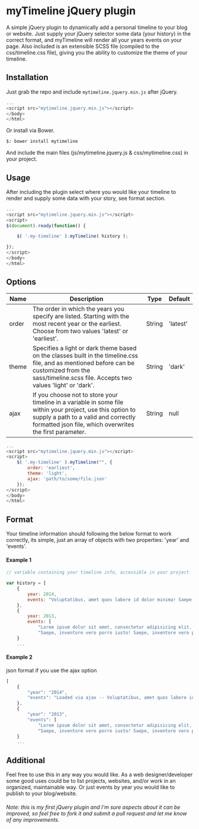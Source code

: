 # myTimeline jQuery plugin
A simple jQuery plugin to dynamically add a personal timeline to your blog or website. Just supply your jQuery selector some data (your history) in the correct format, and myTimeline will render all your years events on your page. Also included is an extensible SCSS file (compiled to the css/timeline.css file), giving you the ability to customize the theme of your timeline.   

## Installation 
Just grab the repo and include `mytimeline.jquery.min.js` after jQuery.
``` javascript
...
<script src="mytimeline.jquery.min.js"></script>
</body>
</html>
```
Or install via Bower.
``` bash
$: bower install mytimeline
```
And include the main files (js/mytimeline.jquery.js & css/mytimeline.css) in your project.

## Usage
After including the plugin select where you would like your timeline to render and supply some data with your story, see format section.
``` javascript
...
<script src="mytimeline.jquery.min.js"></script>
<script>
$(document).ready(function() {

    $( '.my-timeline' ).myTimeline( history );

});
</script>
</body>
</html>
```

## Options
| Name  | Description                                                                                                                                                                                                    | Type   | Default  |
|-------|----------------------------------------------------------------------------------------------------------------------------------------------------------------------------------------------------------------|--------|----------|
| order | The order in which the years you specify are listed. Starting with the most recent year or the earliest. Choose from two values 'latest' or 'earliest'.                                                     | String | 'latest' |
| theme | Specifies a light or dark theme based on the classes built in the timeline.css file, and as mentioned before can be customized from the sass/timeline.scss file. Accepts two values 'light' or 'dark'.         | String | 'dark'   |
| ajax  | If you choose not to store your timeline in a variable in some file within your project, use this option to supply a path to a valid and correctly formatted json file, which overwrites the first parameter.  | String | null     | 
``` javascript
...
<script src="mytimeline.jquery.min.js"></script>
<script>
    $( '.my-timeline' ).myTimeline("", {
    	order: 'earliest',
    	theme: 'light',
    	ajax: 'path/to/some/file.json'
    });
</script>
</body>
</html>
```

## Format
Your timeline information should following the below format to work correctly, its simple, just an array of objects with two properties: 'year' and 'events'.
#### Example 1
``` javascript
// variable containing your timeline info, accessible in your project

var history = [ 
    {
        year: 2014,
        events: "Voluptatibus, amet quos labore id dolor minima! Saepe, inventore vero porro iusto!"
    }, 
    {
        year: 2013,
        events: [
            "Lorem ipsum dolor sit amet, consectetur adipisicing elit. Excepturi, alias, enim, culpa veniam eum sequi exercitationem labore facilis qui magni nihil quia asperiores voluptatem recusandae quod neque fugit quam possimus!",
            "Saepe, inventore vero porro iusto! Saepe, inventore vero porro iusto!" ]
    }
    ...
```
#### Example 2
json format if you use the ajax option
``` javascript
[ 
    {
        "year": "2014",
        "events": "Loaded via ajax -- Voluptatibus, amet quos labore id dolor minima! Saepe, inventore vero porro iusto!"
    }, 
    {
        "year": "2013",
        "events": [
            "Lorem ipsum dolor sit amet, consectetur adipisicing elit. Excepturi, alias, enim, culpa veniam eum sequi exercitationem labore facilis qui magni nihil quia asperiores voluptatem recusandae quod neque fugit quam possimus!",
            "Saepe, inventore vero porro iusto! Saepe, inventore vero porro iusto!" ]
    }
    ...
```

## Additional 
Feel free to use this in any way you would like. As a web designer/developer some good uses could be to list projects, websites, and/or work in an organized, maintainable way. Or just events by year you would like to publish to your blog/website.

###### Note: this is my first jQuery plugin and I'm sure aspects about it can be improved, so feel free to fork it and submit a pull request and let me know of any improvements.




